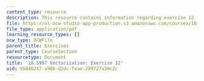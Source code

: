 ```yaml
---
content_type: resource
description: This resource contains information regarding exercise 12.
file: https://ol-ocw-studio-app-production.s3.amazonaws.com/courses/18-s997-introduction-to-matlab-programming-fall-2011/95846217a98bd2dcfeae299727a39c2c_MIT18_S997F11_Exercise_12.pdf
file_type: application/pdf
learning_resource_types: []
ocw_type: OCWFile
parent_title: Exercises
parent_type: CourseSection
resourcetype: Document
title: '18.S997 Vectorization: Exercise 12'
uid: 95846217-a98b-d2dc-feae-299727a39c2c
---
```

